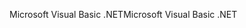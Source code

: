 <span data-ttu-id="3c0be-101">Microsoft Visual Basic .NET</span><span class="sxs-lookup"><span data-stu-id="3c0be-101">Microsoft Visual Basic .NET</span></span>
